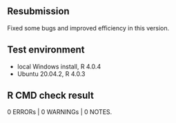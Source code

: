 ## Resubmission

Fixed some bugs and improved efficiency in this version.

## Test environment

* local Windows install, R 4.0.4  
* Ubuntu 20.04.2, R 4.0.3

## R CMD check result

0 ERRORs | 0 WARNINGs | 0 NOTES.
